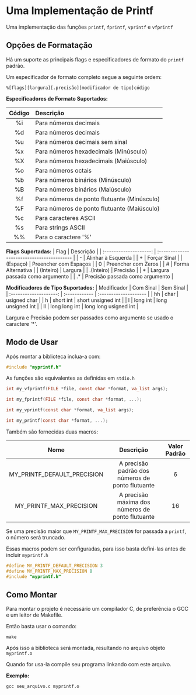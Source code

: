 # Uma Implementação de Printf

Uma implementação das funções `printf`, `fprintf`, `vprintf` e `vfprintf`

## Opções de Formatação

Há um suporte as principais flags e especificadores de formato do `printf` padrão.

Um especificador de formato completo segue a seguinte ordem:

```
%[flags][largura][.precisão][modificador de tipo]código
```

**Especificadores de Formato Suportados:**

| Código  | Descrição                                   |
| :-----: | :-----------------------------------------  |
| %i      | Para números decimais                       |
| %d      | Para números decimais                       |
| %u      | Para números decimais sem sinal             |
| %x      | Para números hexadecimais (Minúsculo)       |
| %X      | Para números hexadecimais (Maiúsculo)       |
| %o      | Para números octais                         |
| %b      | Para números binários (Minúsculo)           |
| %B      | Para números binários (Maiúsculo)           |
| %f      | Para números de ponto flutuante (Minúsculo) |
| %F      | Para números de ponto flutuante (Maiúsculo) |
| %c      | Para caracteres ASCII                       |
| %s      | Para strings ASCII                          |
| %%      | Para o caractere '%'                        |

**Flags Suportadas:**
| Flag                    | Descrição                                   |
| :--------------------:  | :-----------------------------------------  |
| -                       | Alinhar à Esquerda                          |
| +                       | Forçar Sinal                                |
| (Espaço)                | Preencher com Espaços                       |
| 0                       | Preencher com Zeros                         |
| #                       | Forma Alternativa                           |
| (Inteiro)               | Largura                                     |
| .(Inteiro)              | Precisão                                    |
| *                       | Largura passada como argumento              |
| .*                      | Precisão passada como argumento             |

**Modificadores de Tipo Suportados:**
| Modificador             | Com Sinal     | Sem Sinal             |
| :--------------------:  | :------------ | :-------------------- |
| hh                      | char          | usigned char          |
| h                       | short int     | short unsigned int    |
| l                       | long int      | long unsigned int     |
| ll                      | long long int | long long usigned int |

Largura e Precisão podem ser passados como argumento se usado o caractere '*'.

## Modo de Usar

Após montar a biblioteca inclua-a com:

```c
#include "myprintf.h"
```

As funções são equivalentes as definidas em `stdio.h`

```c
int my_vfprintf(FILE *file, const char *format, va_list args);

int my_fprintf(FILE *file, const char *format, ...);

int my_vprintf(const char *format, va_list args);

int my_printf(const char *format, ...);
```

Também são fornecidas duas macros:

| Nome                        | Descrição                                        | Valor Padrão |
| :-------------------------: | :----------------------------------------------: | :----------: |
| MY_PRINTF_DEFAULT_PRECISION | A precisão padrão dos números de ponto flutuante | 6            |
| MY_PRINTF_MAX_PRECISION     | A precisão máxima dos números de ponto flutuante | 16           |

Se uma precisão maior que `MY_PRINTF_MAX_PRECISION` for passada a `printf`, o número será truncado.

Essas macros podem ser configuradas, para isso basta defini-las antes de incluir `myprintf.h`

```c
#define MY_PRINTF_DEFAULT_PRECISION 3
#define MY_PRINTF_MAX_PRECISION 8
#include "myprintf.h"
```

## Como Montar

Para montar o projeto é necessário um compilador C, de preferência o GCC e um leitor de Makefile.

Então basta usar o comando:

```
make
```

Após isso a biblioteca será montada, resultando no arquivo objeto `myprintf.o`

Quando for usa-la compile seu programa linkando com este arquivo.

**Exemplo:**
```
gcc seu_arquivo.c myprintf.o
```
